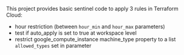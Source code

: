 This project provides basic sentinel code to apply 3 rules in Terraform Cloud:
- hour restriction (between `hour_min` and `hour_max` parameters)
- test if auto_apply is set to true at workspace level
- restrict google_compute_instance machine_type property to a list `allowed_types` set in parameter